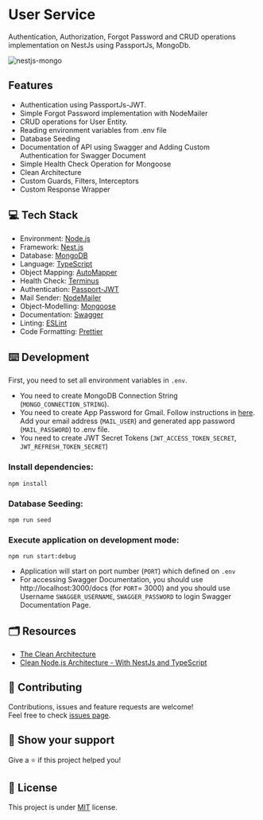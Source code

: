 # User Service
Authentication, Authorization, Forgot Password and CRUD operations implementation on NestJs using PassportJs, MongoDb.

![nestjs-mongo](https://github.com/mehmetnuribolat/User-Auth-Service-NestJS/assets/145845943/697c57c4-9e28-4db5-96b8-f5924ee66b02)

## Features
- Authentication using PassportJs-JWT.
- Simple Forgot Password implementation with NodeMailer
- CRUD operations for User Entity.
- Reading environment variables from .env file
- Database Seeding
- Documentation of API using Swagger and Adding Custom Authentication for Swagger Document
- Simple Health Check Operation for Mongoose
- Clean Architecture
- Custom Guards, Filters, Interceptors
- Custom Response Wrapper

## 💻 Tech Stack

- Environment: [Node.js](https://nodejs.org/)
- Framework: [Nest.js](https://nestjs.com/)
- Database: [MongoDB](https://www.mongodb.com/)
- Language: [TypeScript](https://www.typescriptlang.org/)
- Object Mapping: [AutoMapper](https://automapperts.netlify.app/)
- Health Check: [Terminus](https://github.com/nestjs/terminus)
- Authentication: [Passport-JWT](www.passportjs.org)
- Mail Sender: [NodeMailer](https://nodemailer.com/)
- Object-Modelling: [Mongoose](https://mongoosejs.com/)
- Documentation: [Swagger](https://swagger.io/)
- Linting: [ESLint](https://eslint.org/)
- Code Formatting: [Prettier](https://prettier.io/)

## ⌨️ Development

First, you need to set all environment variables in `.env`. 
- You need to create MongoDB Connection String (`MONGO_CONNECTION_STRING`).
- You need to create App Password for Gmail. Follow instructions in [here](https://support.google.com/mail/answer/185833?hl=en). Add your email address (`MAIL_USER`) and generated app password (`MAIL_PASSWORD`) to .env file.
- You need to create JWT Secret Tokens (`JWT_ACCESS_TOKEN_SECRET`, `JWT_REFRESH_TOKEN_SECRET`)

### Install dependencies:

```
npm install
```

### Database Seeding:

```
npm run seed
```

### Execute application on development mode:

```
npm run start:debug
```

- Application will start on port number (`PORT`) which defined on `.env`
- For accessing Swagger Documentation, you should use http://localhost:3000/docs (for `PORT`= 3000) and you should use Username `SWAGGER_USERNAME`, `SWAGGER_PASSWORD` to login Swagger Documentation Page.

## :card_index_dividers: Resources
- [The Clean Architecture](https://blog.cleancoder.com/uncle-bob/2012/08/13/the-clean-architecture.html)
- [Clean Node.js Architecture - With NestJs and TypeScript](https://www.youtube.com/watch?v=jjczRbgHvVg)

## 🤝 Contributing

Contributions, issues and feature requests are welcome!<br />Feel free to check [issues page](https://github.com/mehmetnuribolat/User-Auth-Service-NestJS/issues).

## :pray: Show your support

Give a ⭐️ if this project helped you!

## 📝 License

This project is under [MIT](https://github.com/mehmetnuribolat/User-Auth-Service-NestJS/blob/main/LICENSE) license.

